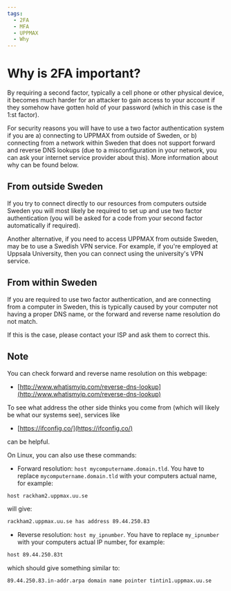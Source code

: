 ```yaml
---
tags:
  - 2FA
  - MFA
  - UPPMAX
  - Why
---
```


# Why is 2FA important?

By requiring a second factor, typically a cell phone or other physical device,
it becomes much harder for an attacker to gain access to your account
if they somehow have gotten hold of your password
(which in this case is the 1:st factor).

For security reasons you will have to use a two factor authentication system
if you are a) connecting to UPPMAX from outside of Sweden, or b) connecting
from a network within Sweden that does not support forward and reverse DNS
lookups (due to a misconfiguration in your network, you can ask your
internet service provider about this). More information about why can be
found below.

## From outside Sweden

If you try to connect directly to our resources from computers outside Sweden
you will most likely be required to set up and use two factor
authentication (you will be asked for a code from your second factor
automatically if required).

Another alternative, if you need to access UPPMAX from outside Sweden,
may be to use a Swedish VPN service.
For example, if you're employed at Uppsala University,
then you can connect using the university's VPN service.

## From within Sweden

If you are required to use two factor authentication,
and are connecting from a computer in Sweden, this is typically caused by
your computer not having a proper DNS name, or the forward and reverse name
resolution do not match.

If this is the case, please contact your ISP and ask them to correct this.

## Note

You can check forward and reverse name resolution on this webpage:

- [http://www.whatismyip.com/reverse-dns-lookup](http://www.whatismyip.com/reverse-dns-lookup)

To see what address the other side thinks you come from (which will likely be what our systems see), services like

- [https://ifconfig.co/](https://ifconfig.co/)

can be helpful.

On Linux, you can also use these commands:

- Forward resolution: `host mycomputername.domain.tld`.
  You have to replace `mycomputername.domain.tld`
  with your computers actual name, for example:

```bash
host rackham2.uppmax.uu.se
```

will give:

```bash
rackham2.uppmax.uu.se has address 89.44.250.83
```

- Reverse resolution: `host my_ipnumber`.
  You have to replace `my_ipnumber` with your computers actual IP number,
  for example:

```bash
host 89.44.250.83t
```

which should give something similar to:

```bash
89.44.250.83.in-addr.arpa domain name pointer tintin1.uppmax.uu.se
```
